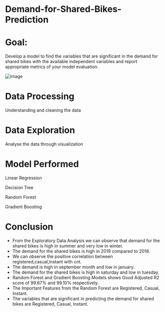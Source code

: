 # Demand-for-Shared-Bikes-Prediction


# Goal:
Develop a model to find the variables that are significant in the demand for shared bikes with the available independent variables and report appropriate metrics of your model evaluation.

![image](https://user-images.githubusercontent.com/98172465/181904547-7043ab38-9a98-4db5-8225-51780c5fdc71.png)

# Data Processing
Understanding and cleaning the data

# Data Exploration
Analyse the data through visualization

# Model Performed

Linear Regression

Decision Tree

Random Forest 

Gradient Boosting 

# Conclusion

*   From the Exploratory Data Analysis we can observe that demand for the shared bikes is high in summer and very low in winter.
*   The demand for the shared bikes is high in 2019 compared to 2018.
*   We can observe the positive correlation between registered,casual,instant with cnt.
*   The demand is high in september month and low in january.
*   The demand for the shared bikes is high in saturday and low in tuesday.
*   Random Forest and Gradient Boosting Models shows Good Adjusted R2 score of 99.67% and 99.10% respectively.
*   The Important Features from the Random Forest are Registered, Casual, Instant.
*   The variables that are significant in predicting the demand for shared bikes are Registered, Casual, Instant.
